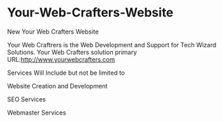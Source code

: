 # Your-Web-Crafters-Website
New Your Web Crafters Website

Your Web Craftrers is the Web Development and Support for 
Tech Wizard Solutions. Your Web Crafters solution primary URL:http://www.yourwebcrafters.com

Services Will Include but not be limited to

Website Creation and Development

SEO Services

Webmaster Services
